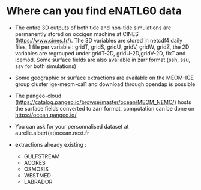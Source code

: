 # Where can you find eNATL60 data


 - The entire 3D outputs of both tide and non-tide simulations are permanently stored on occigen machine at CINES (https://www.cines.fr/). The 3D variables are stored in netcdf4 daily files, 1 file per variable : gridT, gridS, gridU, gridV, gridW, gridZ, the 2D variables are regrouped under gridT-2D, gridU-2D,gridV-2D, flxT and icemod. Some surface fields are also available in zarr format (ssh, ssu, ssv for both simulations)
 
 - Some geographic or surface extractions are available on the MEOM-IGE group cluster ige-meom-cal1 and download through opendap is possible
 
 - The pangeo-cloud (https://catalog.pangeo.io/browse/master/ocean/MEOM_NEMO/) hosts the surface fields converted to zarr format, computation can be done on https://ocean.pangeo.io/
 
 - You can ask for your personnalised dataset at aurelie.albert(at)ocean.next.fr
 
 - extractions already existing :
     - GULFSTREAM
     - ACORES
     - OSMOSIS
     - WESTMED
     - LABRADOR
